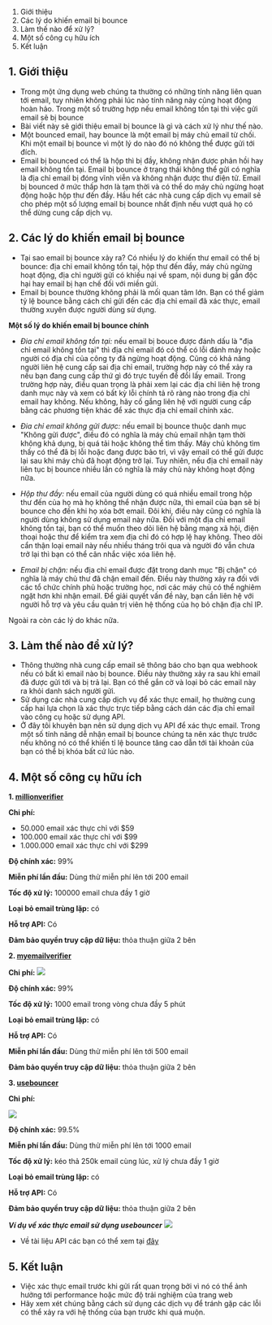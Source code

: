 1. Giới thiệu
2. Các lý do khiến email bị bounce
3. Làm thế nào để xử lý?
4. Một số công cụ hữu ích
5. Kết luận
## 1. Giới thiệu
- Trong một ứng dụng web chúng ta thường có những tính năng liên quan tới email, tuy nhiên không phải lúc nào tính năng này cũng hoạt động hoàn hảo. Trong một số trường hợp nếu email không tồn tại thì việc gửi email sẽ bị bounce
- Bài viết này sẽ giới thiệu email bị bounce là gì và cách xử lý như thế nào.
- Một bounced email, hay bounce là một email bị máy chủ email từ chối. Khi một email bị bounce vì một lý do nào đó nó không thể được gửi tới đích.
- Email bị bounced có thể là hộp thì bị đầy, không nhận được phản hồi hay email không tồn tại. Email bị bounce ở trạng thái không thể gửi có nghĩa là địa chỉ email bị đóng vĩnh viễn và không nhận được thư điện tử. Email bị bounced ở mức thấp hơn là tạm thời và có thể do máy chủ ngừng hoạt động hoặc hộp thư đến đầy. Hầu hết các nhà cung cấp dịch vụ email sẽ cho phép một số lượng email bị bounce nhất định nếu vượt quá họ có thể dừng cung cấp dịch vụ.
## 2. Các lý do khiến email bị bounce
- Tại sao email bị bounce xảy ra? Có nhiều lý do khiến thư email có thể bị bounce: địa chỉ email không tồn tại, hộp thư đến đầy, máy chủ ngừng hoạt động, địa chỉ người gửi có khiếu nại về spam, nội dung bị gắn độc hại hay email bị hạn chế đối với miền gửi.
- Email bị bounce thường không phải là mối quan tâm lớn. Bạn có thể giảm tỷ lệ bounce bằng cách chỉ gửi đến các địa chỉ email đã xác thực, email thường xuyên được người dùng sử dụng.

**Một số lý do khiến email bị bounce chính**

- *Đia chỉ email không tồn tại:* nếu email bị bouce được đánh dấu là "địa chỉ email không tồn tại" thì địa chỉ email đó có thể có lỗi đánh máy hoặc người có địa chỉ của công ty đã ngừng hoạt động. Cũng có khả năng người liên hệ cung cấp sai địa chỉ email, trường hợp này có thể xảy ra nếu bạn đang cung cấp thứ gì đó trực tuyến để đổi lấy email. Trong trường hợp này, điều quan trọng là phải xem lại các địa chỉ liên hệ trong danh mục này và xem có bất kỳ lỗi chính tả rõ ràng nào trong địa chỉ email hay không. Nếu không, hãy cố gắng liên hệ với người cung cấp bằng các phương tiện khác để xác thực địa chỉ email chính xác.

- *Đia chỉ email không gửi được:* nếu email bị bounce thuộc danh mục "Không gửi được", điều đó có nghĩa là máy chủ email nhận tạm thời không khả dụng, bị quá tải hoặc không thể tìm thấy. Máy chủ không tìm thấy có thể đã bị lỗi hoặc đang được bảo trì, vì vậy email có thể gửi được lại sau khi máy chủ đã hoạt động trở lại. Tuy nhiên, nếu địa chỉ email này liên tục bị bounce nhiều lần có nghĩa là máy chủ này không hoạt động nữa.

- *Hộp thư đầy:* nếu email của người dùng có quá nhiều email trong hộp thư đến của họ mà họ không thể nhận được nữa, thì email của bạn sẽ bị bounce cho đến khi họ xóa bớt email. Đôi khi, điều này cũng có nghĩa là người dùng không sử dụng email này nữa. Đối với một địa chỉ email không tồn tại, bạn có thể muốn theo dõi liên hệ bằng mạng xã hội, điện thoại hoặc thư để kiểm tra xem địa chỉ đó có hợp lệ hay không. Theo dõi cẩn thận loại email này nếu nhiều tháng trôi qua và người đó vẫn chưa trở lại thì bạn có thể cân nhắc việc xóa liên hệ.

- *Email bị chặn:* nếu địa chỉ email được đặt trong danh mục "Bị chặn" có nghĩa là máy chủ thư đã chặn email đến. Điều này thường xảy ra đối với các tổ chức chính phủ hoặc trường học, nơi các máy chủ có thể nghiêm ngặt hơn khi nhận email. Để giải quyết vấn đề này, bạn cần liên hệ với người hỗ trợ và yêu cầu quản trị viên hệ thống của họ bỏ chặn địa chỉ IP.

Ngoài ra còn các lý do khác nữa.
## 3.  Làm thế nào để xử lý?
- Thông thường nhà cung cấp email sẽ thông báo cho bạn qua webhook nếu có bất kì email nào bị bounce. Điều này thường xảy ra sau khi email đã được gửi tới và bị trả lại. Bạn có thể gắn cờ và loại bỏ các email này ra khỏi danh sách người gửi.
- Sử dụng các nhà cung cấp dịch vụ để xác thực email, họ thường cung cấp hai lựa chọn là xác thực trực tiếp bằng cách dán các địa chỉ email vào công cụ hoặc sử dụng API.
- Ở đây tôi khuyên bạn nên sử dụng dịch vụ API để xác thực email. Trong một số tính năng dễ nhận email bị bounce chúng ta nên xác thực trước nếu không nó có thể khiến tỉ lệ bounce tăng cao dẫn tới tài khoản của bạn có thể bị khóa bất cứ lúc nào.
## 4. Một số công cụ hữu ích
**1. [millionverifier](https://www.millionverifier.com/)**

**Chi phí:** 

- 50.000 email xác thực chỉ với $59
- 100.000 email xác thực chỉ với $99
- 1.000.000 email xác thực chỉ với $299

**Độ chính xác:** 99%

**Miễn phí lần đầu:** Dùng thử miễn phí lên tới 200 email

**Tốc độ xử lý:** 100000 email chưa đầy 1 giờ

**Loại bỏ email trùng lặp:** có

**Hỗ trợ API:** Có

**Đảm bảo quyền truy cập dữ liệu:** thỏa thuận giữa 2 bên

**2. [myemailverifier](https://myemailverifier.com/)**

**Chi phí:** 
![](https://images.viblo.asia/a982ebb1-b203-43a6-8c4a-161e90ee950f.png)

**Độ chính xác:** 99%

**Tốc độ xử lý:** 1000 email trong vòng chưa đầy 5 phút 

**Loại bỏ email trùng lặp:** có

**Hỗ trợ API:** Có

**Miễn phí lần đầu:** Dùng thử miễn phí lên tới 500 email

**Đảm bảo quyền truy cập dữ liệu:** thỏa thuận giữa 2 bên

**3. [usebouncer](http://usebouncer.com/)**

**Chi phí:** 

![](https://images.viblo.asia/311f7989-bb72-4dfa-a1cf-2f2990d9de4c.png)

**Độ chính xác:** 99.5%

**Miễn phí lần đầu:** Dùng thử miễn phí lên tới 1000 email

**Tốc độ xử lý:** kéo thả 250k email cùng lúc, xử lý chưa đầy 1 giờ

**Loại bỏ email trùng lặp:** có

**Hỗ trợ API:** Có

**Đảm bảo quyền truy cập dữ liệu:** thỏa thuận giữa 2 bên

***Ví dụ về xác thực email sử dụng usebouncer***
![](https://images.viblo.asia/b682d441-cedb-4e36-bb30-f03213fea656.png)
- Về tài liệu API các bạn có thể xem tại [đây](https://docs.usebouncer.com/)
## 5. Kết luận
- Việc xác thực email trước khi gửi rất quan trọng bởi vì nó có thể ảnh hưởng tới performance hoặc mức độ trải nghiệm của trang web
- Hãy xem xét chúng bằng cách sử dụng các dịch vụ để tránh gặp các lỗi có thể xảy ra với hệ thống của bạn trước khi quá muộn.
